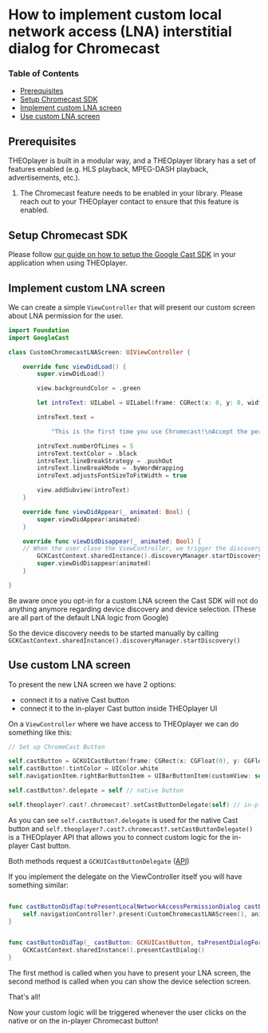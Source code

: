# How to implement custom local network access (LNA) interstitial dialog for Chromecast

### Table of Contents

- [Prerequisites](#prerequisites)
- [Setup Chromecast SDK](#setup-chromecast-sdk)
- [Implement custom LNA screen](#custom-lna)
- [Use custom LNA screen](#use-custom-lna)

## Prerequisites

THEOplayer is built in a modular way, and a THEOplayer library has a set of features enabled (e.g. HLS playback, MPEG-DASH playback, advertisements, etc.).

1. The Chromecast feature needs to be enabled in your library. Please reach out to your THEOplayer contact to ensure that this feature is enabled.

## Setup Chromecast SDK

Please follow [our guide on how to setup the Google Cast SDK](../../../how-to-guides/03-cast/01-chromecast/06-enable-chromecast-on-the-sender.md#ios-sdk) in your application when using THEOplayer.

## Implement custom LNA screen

We can create a simple `ViewController` that will present our custom screen about LNA permission for the user.

```swift
import Foundation
import GoogleCast

class CustomChromecastLNAScreen: UIViewController {

    override func viewDidLoad() {
        super.viewDidLoad()

        view.backgroundColor = .green

        let introText: UILabel = UILabel(frame: CGRect(x: 0, y: 0, width: UIScreen.main.bounds.width, height: 800))

        introText.text =

            "This is the first time you use Chromecast!\nAccept the permission popup and enjoy!\n\n(Pull down to close)"

        introText.numberOfLines = 5
        introText.textColor = .black
        introText.lineBreakStrategy = .pushOut
        introText.lineBreakMode = .byWordWrapping
        introText.adjustsFontSizeToFitWidth = true

        view.addSubview(introText)
    }

    override func viewDidAppear(_ animated: Bool) {
        super.viewDidAppear(animated)
    }

    override func viewDidDisappear(_ animated: Bool) {
    // When the user close the ViewController, we trigger the discovery. This will trigger the Apple LNA popup too.
        GCKCastContext.sharedInstance().discoveryManager.startDiscovery()
        super.viewDidDisappear(animated)
    }

}
```

Be aware once you opt-in for a custom LNA screen the Cast SDK will not do anything anymore regarding device discovery and device selection. (These are all part of the default LNA logic from Google)

So the device discovery needs to be started manually by calling `GCKCastContext.sharedInstance().discoveryManager.startDiscovery()`

## Use custom LNA screen

To present the new LNA screen we have 2 options:

- connect it to a native Cast button
- connect it to the in-player Cast button inside THEOplayer UI

On a `ViewController` where we have access to THEOplayer we can do something like this:

```swift
// Set up ChromeCast Button

self.castButton = GCKUICastButton(frame: CGRect(x: CGFloat(0), y: CGFloat(0), width: CGFloat(24), height: CGFloat(24)))
self.castButton!.tintColor = UIColor.white
self.navigationItem.rightBarButtonItem = UIBarButtonItem(customView: self.castButton!)

self.castButton?.delegate = self // native button

self.theoplayer?.cast?.chromecast?.setCastButtonDelegate(self) // in-player button
```

As you can see `self.castButton?.delegate` is used for the native Cast button and `self.theoplayer?.cast?.chromecast?.setCastButtonDelegate()` is a THEOplayer API that allows you to connect custom logic for the in-player Cast button.

Both methods request a `GCKUICastButtonDelegate` ([API](https://developers.google.com/cast/docs/reference/ios/protocol_g_c_k_u_i_cast_button_delegate-p))

If you implement the delegate on the ViewController itself you will have something similar:

```swift

func castButtonDidTap(toPresentLocalNetworkAccessPermissionDialog castButton: GCKUICastButton) {
    self.navigationController?.present(CustomChromecastLNAScreen(), animated: true, completion: nil)
}


func castButtonDidTap(_ castButton: GCKUICastButton, toPresentDialogFor castState: GCKCastState) {
    GCKCastContext.sharedInstance().presentCastDialog()
}
```

The first method is called when you have to present your LNA screen, the second method is called when you can show the device selection screen.

That's all!

Now your custom logic will be triggered whenever the user clicks on the native or on the in-player Chromecast button!
